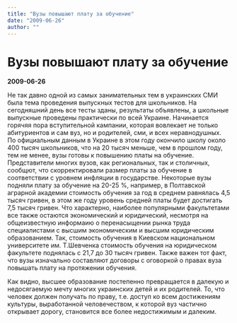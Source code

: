 ```yaml
---
title: "Вузы повышают плату за обучение"
date: "2009-06-26"
author: ""
---
```


# Вузы повышают плату за обучение

**2009-06-26** 

Не так давно одной из самых занимательных тем в украинских СМИ была тема проведения выпускных тестов для школьников. На сегодняшний день все тесты зданы, результаты объявлены, а школьные выпускные проведены практически по всей Украине. Начинается горячяя пора вступительной кампании, которая вовлекает не только абитуриентов и сам вуз, но и родителей, сми, и всех неравнодушных. По официальным данным в Украине в этом году окончило школу около 400 тысяч школьников, что на 20 тысяч меньше, чем в прошлом году, тем не менее, вузы готовы к повышению платы на обучение. Представители многих вузов, как региональных, так и столичных, сообщют, что скорректировали размер платы за обучение в соответствии с уровнем инфляции в государстве. Некоторые вузы подняли плату за обучение на 20-25 %, например, в Полтавской аграрной академии стоимость обучения за год в среднем равнялась 4,5 тысяч гривен, в этом же году уровень средней платы будет достигать 7,5 тысяч гривен. Что характерно, наиболее популярными факультетами все также остаются экономический и юридический, несмотря на общеизвестную информаию о перенасыщении рынка труда специалистами с высшим экономическим и высшим юридическим образованием. Так, стоимость обучения в Киевском национальном университете им. Т.Шевченка стоимость обучения на юридическом факультете поднялась с 21,7 до 30 тысяч гривен. Также важен тот факт, что вузы изначально составляют договоры с оговоркой о правах вуза повышать плату на протяжении обучения.

Как видно, высшее образование постепенно превращается в далекую и недосягаемую мечту многих украинских детей и их родителей. То, что человек должен получать по праву, т.е. доступ ко всем достижениям культуры, выработанной человечеством, к которой вуз частично открывает дорогу, становится все более недостижимым и далеким.